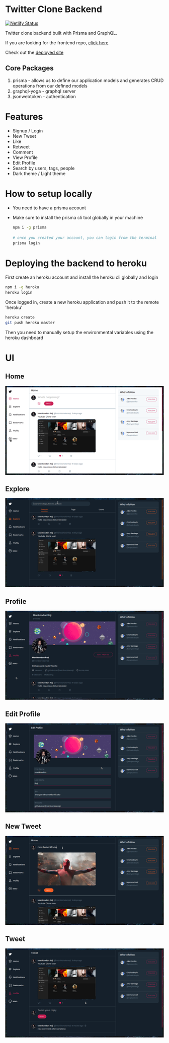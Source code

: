 # Twitter Clone Backend

[![Netlify Status](https://api.netlify.com/api/v1/badges/c9d04c4d-788b-45f1-9477-7cdc22982721/deploy-status)](https://app.netlify.com/sites/twitterclone22/deploys)

Twitter clone backend built with Prisma and GraphQL.

If you are looking for the frontend repo, [click here](https://github.com/manikandanraji/twitter-clone-frontend)

Check out the [deployed site](https://twitterclone22.netlify.app)

## Core Packages

1. prisma - allows us to define our application models and generates CRUD operations from our defined models
2. graphql-yoga - graphql server
3. jsonwebtoken - authentication

# Features

- Signup / Login
- New Tweet
- Like
- Retweet
- Comment
- View Profile
- Edit Profile
- Search by users, tags, people
- Dark theme / Light theme

# How to setup locally

- You need to have a prisma account
- Make sure to install the prisma cli tool globally in your machine

	```bash
	npm i -g prisma

	# once you created your account, you can login from the terminal
	prisma login
	```

# Deploying the backend to heroku

First create an heroku account and install the heroku cli globally and login

```bash
npm i -g heroku
heroku login
```

Once logged in, create a new heroku application and push it to the remote 'heroku'

```bash
heroku create
git push heroku master
```

Then you need to manually setup the environmental variables using the heroku dashboard

# UI

## Home
![Home](screenshots/home.png)

## Explore
![Explore](screenshots/explore.png)

## Profile
![Profile](screenshots/profile.png)

## Edit Profile
![Edit Profile](screenshots/edit_profile.png)

## New Tweet
![New Tweet](screenshots/new_tweet.png)

## Tweet
![Tweet](screenshots/tweet.png)
